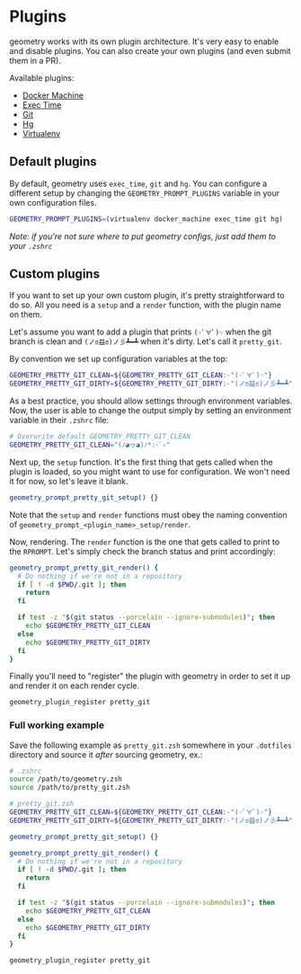 # Plugins

geometry works with its own plugin architecture. It's very easy to enable and
disable plugins. You can also create your own plugins (and even submit them in a
PR).

Available plugins:

* [Docker Machine](/plugins/docker_machine)
* [Exec Time](/plugins/exec_time)
* [Git](/plugins/git)
* [Hg](/plugins/hg)
* [Virtualenv](/plugins/virtualenv)

## Default plugins

By default, geometry uses `exec_time`, `git` and `hg`. You can configure a different
setup by changing the `GEOMETRY_PROMPT_PLUGINS` variable in your own
configuration files.


```sh
GEOMETRY_PROMPT_PLUGINS=(virtualenv docker_machine exec_time git hg)
```

*Note: if you're not sure where to put geometry configs, just add them to your `.zshrc`*

## Custom plugins

If you want to set up your own custom plugin, it's pretty straightforward to do
so. All you need is a `setup` and a `render` function, with the plugin name on
them.

Let's assume you want to add a plugin that prints `(☞ﾟ∀ﾟ)☞` when the git branch
is clean and `(ノಠ益ಠ)ノ彡┻━┻` when it's dirty. Let's call it `pretty_git`.

By convention we set up configuration variables at the top:

```sh
GEOMETRY_PRETTY_GIT_CLEAN=${GEOMETRY_PRETTY_GIT_CLEAN:-"(☞ﾟ∀ﾟ)☞"}
GEOMETRY_PRETTY_GIT_DIRTY=${GEOMETRY_PRETTY_GIT_DIRTY:-"(ノಠ益ಠ)ノ彡┻━┻"}

```

As a best practice, you should allow settings through environment variables.
Now, the user is able to change the output simply by setting an environment
variable in their `.zshrc` file:

```sh
# Overwrite default GEOMETRY_PRETTY_GIT_CLEAN
GEOMETRY_PRETTY_GIT_CLEAN="(ﾉ◕ヮ◕)ﾉ*:･ﾟ✧"
```

Next up, the `setup` function. It's the first thing that gets called when the
plugin is loaded, so you might want to use for configuration. We won't need it
for now, so let's leave it blank.

```sh
geometry_prompt_pretty_git_setup() {}
```

Note that the `setup` and `render` functions must obey the naming convention of
`geometry_prompt_<plugin_name>_setup/render`.

Now, rendering. The `render` function is the one that gets called to print to
the `RPROMPT`. Let's simply check the branch status and print accordingly:

```sh
geometry_prompt_pretty_git_render() {
  # Do nothing if we're not in a repository
  if [ ! -d $PWD/.git ]; then
    return
  fi

  if test -z "$(git status --porcelain --ignore-submodules)"; then
    echo $GEOMETRY_PRETTY_GIT_CLEAN
  else
    echo $GEOMETRY_PRETTY_GIT_DIRTY
  fi
}
```

Finally you'll need to "register" the plugin with geometry in order to set it up
and render it on each render cycle.

```sh
geometry_plugin_register pretty_git
```

### Full working example

Save the following example as `pretty_git.zsh` somewhere in your `.dotfiles` 
directory and source it _after_ sourcing geometry, ex.:

```sh
# .zshrc
source /path/to/geometry.zsh
source /path/to/pretty_git.zsh

```

```sh
# pretty_git.zsh
GEOMETRY_PRETTY_GIT_CLEAN=${GEOMETRY_PRETTY_GIT_CLEAN:-"(☞ﾟ∀ﾟ)☞"}
GEOMETRY_PRETTY_GIT_DIRTY=${GEOMETRY_PRETTY_GIT_DIRTY:-"(ノಠ益ಠ)ノ彡┻━┻"}

geometry_prompt_pretty_git_setup() {}

geometry_prompt_pretty_git_render() {
  # Do nothing if we're not in a repository
  if [ ! -d $PWD/.git ]; then
    return
  fi

  if test -z "$(git status --porcelain --ignore-submodules)"; then
    echo $GEOMETRY_PRETTY_GIT_CLEAN
  else
    echo $GEOMETRY_PRETTY_GIT_DIRTY
  fi
}

geometry_plugin_register pretty_git

```
